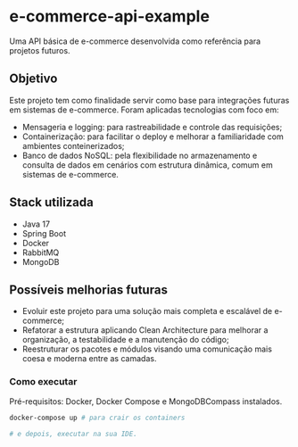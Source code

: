 # e-commerce-api-example
Uma API básica de e-commerce desenvolvida como referência para projetos futuros.

## Objetivo
Este projeto tem como finalidade servir como base para integrações futuras em sistemas de e-commerce. Foram aplicadas tecnologias com foco em:
* Mensageria e logging: para rastreabilidade e controle das requisições;
* Containerização: para facilitar o deploy e melhorar a familiaridade com ambientes conteinerizados;
* Banco de dados NoSQL: pela flexibilidade no armazenamento e consulta de dados em cenários com estrutura dinâmica, comum em sistemas de e-commerce.

## Stack utilizada
* Java 17
* Spring Boot
* Docker
* RabbitMQ
* MongoDB

## Possíveis melhorias futuras
* Evoluir este projeto para uma solução mais completa e escalável de e-commerce;
* Refatorar a estrutura aplicando Clean Architecture para melhorar a organização, a testabilidade e a manutenção do código;
* Reestruturar os pacotes e módulos visando uma comunicação mais coesa e moderna entre as camadas.

### Como executar
Pré-requisitos: Docker, Docker Compose e MongoDBCompass instalados.

~~~ bash
docker-compose up # para crair os containers

# e depois, executar na sua IDE.
~~~
